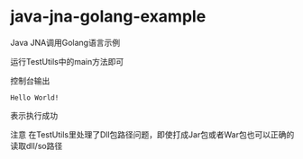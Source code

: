 # java-jna-golang-example
Java JNA调用Golang语言示例

运行TestUtils中的main方法即可

控制台输出

    Hello World!
    
表示执行成功

注意
    在TestUtils里处理了Dll包路径问题，即使打成Jar包或者War包也可以正确的读取dll/so路径